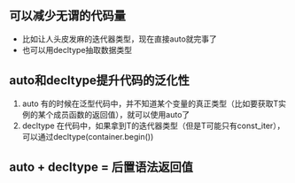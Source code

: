 ## 可以减少无谓的代码量
- 比如让人头皮发麻的迭代器类型，现在直接auto就完事了
- 也可以用decltype抽取数据类型

## auto和decltype提升代码的泛化性
1. auto 有的时候在泛型代码中，并不知道某个变量的真正类型（比如要获取T实例的某个成员函数的返回值），就可以使用auto了
2. decltype 在代码中，如果拿到T的迭代器类型（但是T可能只有const_iter），可以通过decltype(container.begin())

## auto + decltype = 后置语法返回值
